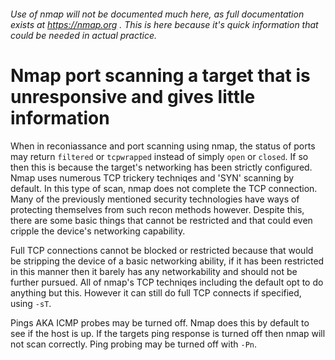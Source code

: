 ###### Use of nmap will not be documented much here, as full documentation exists at https://nmap.org . This is here because it's quick information that could be needed in actual practice.
# Nmap port scanning a target that is unresponsive and gives little information

When in reconiassance and port scanning using nmap, the status of ports may return `filtered` or `tcpwrapped` instead of simply `open` or `closed`. If so then this is because the target's networking has been strictly configured. Nmap uses numerous TCP trickery techniqes and 'SYN' scanning by default. In this type of scan, nmap does not complete the TCP connection. Many of the previously mentioned security technologies have ways of protecting themselves from such recon methods however. Despite this, there are some basic things that cannot be restricted and that could even cripple the device's networking capability.

Full TCP connections cannot be blocked or restricted because that would be stripping the device of a basic networking ability, if it has been restricted in this manner then it barely has any networkability and should not be further pursued. All of nmap's TCP techniqes including the default opt to do anything but this. However it can still do full TCP connects if specified, using `-sT`.

Pings AKA ICMP probes may be turned off. Nmap does this by default to see if the host is up. If the targets ping response is turned off then nmap will not scan correctly. Ping probing may be turned off with `-Pn`.
